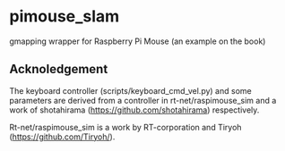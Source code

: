# pimouse_slam
gmapping wrapper for Raspberry Pi Mouse (an example on the book)

## Acknoledgement

The keyboard controller (scripts/keyboard\_cmd\_vel.py)
and some parameters are derived from a controller in rt-net/raspimouse\_sim
and a work of shotahirama (https://github.com/shotahirama) respectively.

Rt-net/raspimouse\_sim is a work by RT-corporation and
Tiryoh (https://github.com/Tiryoh/).
